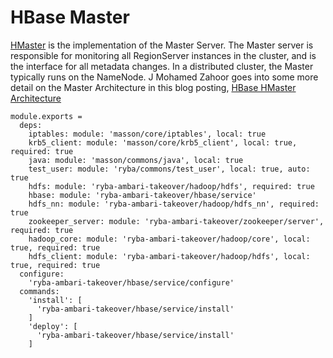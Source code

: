 
# HBase Master

[HMaster](http://hbase.apache.org/book.html#_master) is the implementation of the Master Server.
The Master server is responsible for monitoring all RegionServer instances in the cluster, and is the interface for all metadata changes.
In a distributed cluster, the Master typically runs on the NameNode.
J Mohamed Zahoor goes into some more detail on the Master Architecture in this blog posting, [HBase HMaster Architecture](http://blog.zahoor.in/2012/08/hbase-hmaster-architecture/)

    module.exports =
      deps:
        iptables: module: 'masson/core/iptables', local: true
        krb5_client: module: 'masson/core/krb5_client', local: true, required: true
        java: module: 'masson/commons/java', local: true
        test_user: module: 'ryba/commons/test_user', local: true, auto: true
        hdfs: module: 'ryba-ambari-takeover/hadoop/hdfs', required: true
        hbase: module: 'ryba-ambari-takeover/hbase/service'
        hdfs_nn: module: 'ryba-ambari-takeover/hadoop/hdfs_nn', required: true
        zookeeper_server: module: 'ryba-ambari-takeover/zookeeper/server', required: true
        hadoop_core: module: 'ryba-ambari-takeover/hadoop/core', local: true, required: true
        hdfs_client: module: 'ryba-ambari-takeover/hadoop/hdfs', local: true, required: true
      configure:
        'ryba-ambari-takeover/hbase/service/configure'
      commands:
        'install': [
          'ryba-ambari-takeover/hbase/service/install'
        ]
        'deploy': [
          'ryba-ambari-takeover/hbase/service/install'
        ]